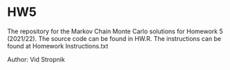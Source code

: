 # HW5
 The repository for the Markov Chain Monte Carlo solutions for Homework 5 (2021/22). The source code can be found in HW.R.
 The instructions can be found at Homework Instructions.txt

Author: Vid Stropnik
